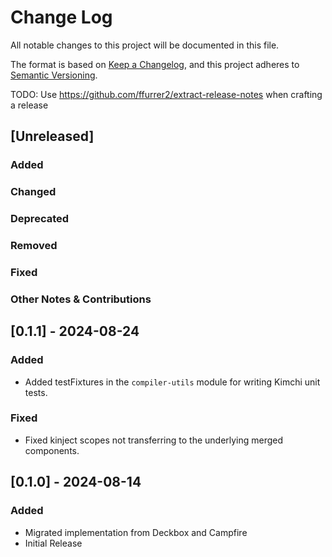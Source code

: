 # Change Log

All notable changes to this project will be documented in this file.

The format is based on [Keep a Changelog](https://keepachangelog.com/en/1.0.0/),
and this project adheres to [Semantic Versioning](https://semver.org/spec/v2.0.0.html).

TODO: Use https://github.com/ffurrer2/extract-release-notes when crafting a release

## [Unreleased]

### Added

### Changed

### Deprecated

### Removed

### Fixed

### Other Notes & Contributions


## [0.1.1] - 2024-08-24

### Added

- Added testFixtures in the `compiler-utils` module for writing Kimchi unit tests.

### Fixed

- Fixed kinject scopes not transferring to the underlying merged components.


## [0.1.0] - 2024-08-14

### Added

- Migrated implementation from Deckbox and Campfire
- Initial Release
